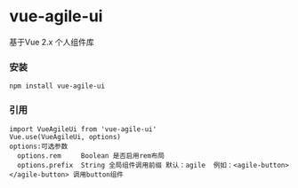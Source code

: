 # vue-agile-ui
基于Vue 2.x 个人组件库

### 安装
```
npm install vue-agile-ui
```

### 引用
```
import VueAgileUi from 'vue-agile-ui'
Vue.use(VueAgileUi, options)
options:可选参数
  options.rem     Boolean 是否启用rem布局
  options.prefix  String 全局组件调用前缀 默认：agile  例如：<agile-button></agile-button> 调用button组件
```